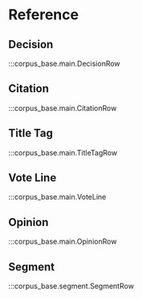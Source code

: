 # Reference

## Decision

:::corpus_base.main.DecisionRow

## Citation

:::corpus_base.main.CitationRow

## Title Tag

:::corpus_base.main.TitleTagRow

## Vote Line

:::corpus_base.main.VoteLine

## Opinion

:::corpus_base.main.OpinionRow

## Segment

:::corpus_base.segment.SegmentRow
